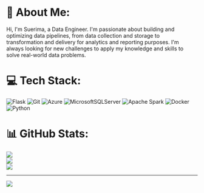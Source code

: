 # 💫 About Me:
Hi, I'm Suerima, a Data Engineer. I'm passionate about building and optimizing data pipelines, from data collection and storage to transformation and delivery for analytics and reporting purposes. I'm always looking for new challenges to apply my knowledge and skills to solve real-world data problems. 


# 💻 Tech Stack:
![Flask](https://img.shields.io/badge/flask-%23000.svg?style=flat-square&logo=flask&logoColor=white) ![Git](https://img.shields.io/badge/git-%23F05033.svg?style=flat-square&logo=git&logoColor=white) ![Azure](https://img.shields.io/badge/azure-%230072C6.svg?style=flat-square&logo=microsoftazure&logoColor=white) ![MicrosoftSQLServer](https://img.shields.io/badge/Microsoft%20SQL%20Server-CC2927?style=flat-square&logo=microsoft%20sql%20server&logoColor=white) ![Apache Spark](https://img.shields.io/badge/Apache%20Spark-FDEE21?style=flat-square&logo=apachespark&logoColor=black) ![Docker](https://img.shields.io/badge/docker-%230db7ed.svg?style=flat-square&logo=docker&logoColor=white) ![Python](https://img.shields.io/badge/python-3670A0?style=flat-square&logo=python&logoColor=ffdd54)
# 📊 GitHub Stats:
![](https://github-readme-stats.vercel.app/api?username=Suerima&theme=radical&hide_border=false&include_all_commits=true&count_private=true)<br/>
![](https://github-readme-streak-stats.herokuapp.com/?user=Suerima&theme=radical&hide_border=false)<br/>
![](https://github-readme-stats.vercel.app/api/top-langs/?username=Suerima&theme=radical&hide_border=false&include_all_commits=true&count_private=true&layout=compact)

---
[![](https://visitcount.itsvg.in/api?id=Suerima&icon=5&color=0)](https://visitcount.itsvg.in)

<!-- Proudly created with GPRM ( https://gprm.itsvg.in ) -->
